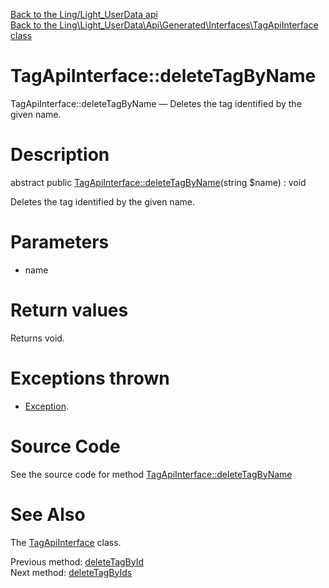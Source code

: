 [Back to the Ling/Light_UserData api](https://github.com/lingtalfi/Light_UserData/blob/master/doc/api/Ling/Light_UserData.md)<br>
[Back to the Ling\Light_UserData\Api\Generated\Interfaces\TagApiInterface class](https://github.com/lingtalfi/Light_UserData/blob/master/doc/api/Ling/Light_UserData/Api/Generated/Interfaces/TagApiInterface.md)


TagApiInterface::deleteTagByName
================



TagApiInterface::deleteTagByName — Deletes the tag identified by the given name.




Description
================


abstract public [TagApiInterface::deleteTagByName](https://github.com/lingtalfi/Light_UserData/blob/master/doc/api/Ling/Light_UserData/Api/Generated/Interfaces/TagApiInterface/deleteTagByName.md)(string $name) : void




Deletes the tag identified by the given name.




Parameters
================


- name

    


Return values
================

Returns void.


Exceptions thrown
================

- [Exception](http://php.net/manual/en/class.exception.php).&nbsp;







Source Code
===========
See the source code for method [TagApiInterface::deleteTagByName](https://github.com/lingtalfi/Light_UserData/blob/master/Api/Generated/Interfaces/TagApiInterface.php#L276-L276)


See Also
================

The [TagApiInterface](https://github.com/lingtalfi/Light_UserData/blob/master/doc/api/Ling/Light_UserData/Api/Generated/Interfaces/TagApiInterface.md) class.

Previous method: [deleteTagById](https://github.com/lingtalfi/Light_UserData/blob/master/doc/api/Ling/Light_UserData/Api/Generated/Interfaces/TagApiInterface/deleteTagById.md)<br>Next method: [deleteTagByIds](https://github.com/lingtalfi/Light_UserData/blob/master/doc/api/Ling/Light_UserData/Api/Generated/Interfaces/TagApiInterface/deleteTagByIds.md)<br>

